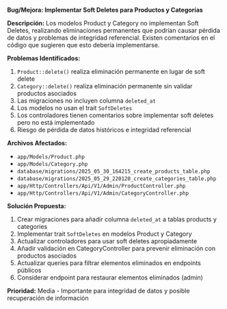 **Bug/Mejora: Implementar Soft Deletes para Productos y Categorías**

**Descripción:**
Los modelos Product y Category no implementan Soft Deletes, realizando eliminaciones permanentes que podrían causar pérdida de datos y problemas de integridad referencial. Existen comentarios en el código que sugieren que esto debería implementarse.

**Problemas Identificados:**
1. `Product::delete()` realiza eliminación permanente en lugar de soft delete
2. `Category::delete()` realiza eliminación permanente sin validar productos asociados
3. Las migraciones no incluyen columna `deleted_at`
4. Los modelos no usan el trait `SoftDeletes`
5. Los controladores tienen comentarios sobre implementar soft deletes pero no está implementado
6. Riesgo de pérdida de datos históricos e integridad referencial

**Archivos Afectados:**
- `app/Models/Product.php`
- `app/Models/Category.php`
- `database/migrations/2025_05_30_164215_create_products_table.php`
- `database/migrations/2025_05_29_220120_create_categories_table.php`
- `app/Http/Controllers/Api/V1/Admin/ProductController.php`
- `app/Http/Controllers/Api/V1/Admin/CategoryController.php`

**Solución Propuesta:**
1. Crear migraciones para añadir columna `deleted_at` a tablas products y categories
2. Implementar trait `SoftDeletes` en modelos Product y Category
3. Actualizar controladores para usar soft deletes apropiadamente
4. Añadir validación en CategoryController para prevenir eliminación con productos asociados
5. Actualizar queries para filtrar elementos eliminados en endpoints públicos
6. Considerar endpoint para restaurar elementos eliminados (admin)

**Prioridad:** Media - Importante para integridad de datos y posible recuperación de información 
